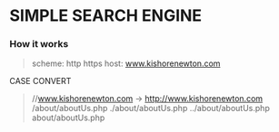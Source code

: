 # SIMPLE SEARCH ENGINE

### How it works

>scheme: http https
>host: www.kishorenewton.com
>
>
CASE                       CONVERT
>//www.kishorenewton.com -> http://www.kishorenewton.com
>/about/aboutUs.php
>./about/aboutUs.php
>../about/aboutUs.php
>about/aboutUs.php
